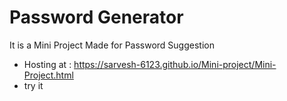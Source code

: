 # Password Generator
It is a Mini Project Made for Password Suggestion
- Hosting at : https://sarvesh-6123.github.io/Mini-project/Mini-Project.html
- try it
